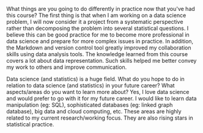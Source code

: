 What things are you going to do differently in practice now that you've had this course?
The first thing is that when I am working on a data science problem, I will now consider it a project from a systematic perspective rather than decomposing the problem into several statistical questions. I believe this can be good practice for me to become more professional in data science and prepare for more complex issues in practice. In addition, the Markdown and version control tool greatly improved my collaboration skills using data analysis tools. The knowledge learned from this course covers a lot about data representation. Such skills helped me better convey my work to others and improve communication.


Data science (and statistics) is a huge field. What do you hope to do in relation to data science (and statistics) in your future career? What aspects/areas do you want to learn more about?
Yes, I love data science and would prefer to go with it for my future career. I would like to learn data manipulation (eg: SQL), sophisticated databases (eg: linked graph database), big data and cloud computing, etc. These areas are highly related to my current research/working focus. They are also rising stars in statistical practice.
